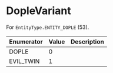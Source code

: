 # DopleVariant

For `EntityType.ENTITY_DOPLE` (53). 

| Enumerator | Value | Description |
| - | - | - |
| DOPLE | 0 |  |
| EVIL_TWIN | 1 |  |
